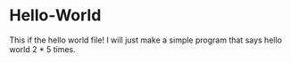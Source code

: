 # Hello-World
This if the hello world file! I will just make a simple program that says hello world 2 * 5 times.
